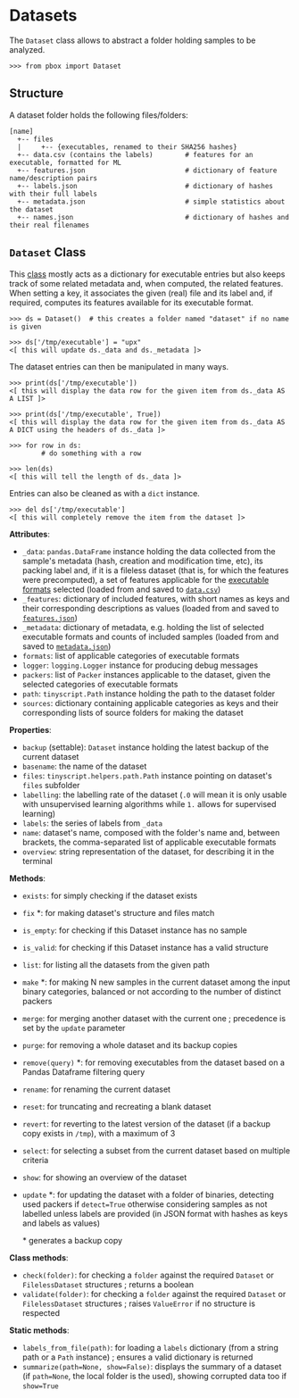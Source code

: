 # Datasets

The `Dataset` class allows to abstract a folder holding samples to be analyzed.

```session
>>> from pbox import Dataset
```

## Structure

A dataset folder holds the following files/folders:

```
[name]
  +-- files
  |     +-- {executables, renamed to their SHA256 hashes}
  +-- data.csv (contains the labels)        # features for an executable, formatted for ML
  +-- features.json                         # dictionary of feature name/description pairs
  +-- labels.json                           # dictionary of hashes with their full labels
  +-- metadata.json                         # simple statistics about the dataset
  +-- names.json                            # dictionary of hashes and their real filenames
```

## `Dataset` Class

This [class](https://github.com/packing-box/docker-packing-box/blob/main/src/lib/src/pbox/core/dataset/__init__.py#L31) mostly acts as a dictionary for executable entries but also keeps track of some related metadata and, when computed, the related features. When setting a key, it associates the given (real) file and its label and, if required, computes its features available for its executable format.

```session
>>> ds = Dataset()  # this creates a folder named "dataset" if no name is given

>>> ds['/tmp/executable'] = "upx"
<[ this will update ds._data and ds._metadata ]>
```

The dataset entries can then be manipulated in many ways.

```session
>>> print(ds['/tmp/executable'])
<[ this will display the data row for the given item from ds._data AS A LIST ]>

>>> print(ds['/tmp/executable', True])
<[ this will display the data row for the given item from ds._data AS A DICT using the headers of ds._data ]>

>>> for row in ds:
        # do something with a row

>>> len(ds)
<[ this will tell the length of ds._data ]>
```

Entries can also be cleaned as with a `dict` instance.

```session
>>> del ds['/tmp/executable']
<[ this will completely remove the item from the dataset ]>
```

**Attributes**:

- `_data`: `pandas.DataFrame` instance holding the data collected from the sample's metadata (hash, creation and modification time, etc), its packing label and, if it is a fileless dataset (that is, for which the features were precomputed), a set of features applicable for the [executable formats](executables.md) selected (loaded from and saved to [`data.csv`](#structure))
- `_features`: dictionary of included features, with short names as keys and their corresponding descriptions as values (loaded from and saved to [`features.json`](#structure))
- `_metadata`: dictionary of metadata, e.g. holding the list of selected executable formats and counts of included samples (loaded from and saved to [`metadata.json`](#structure))
- `formats`: list of applicable categories of executable formats
- `logger`: `logging.Logger` instance for producing debug messages
- `packers`: list of `Packer` instances applicable to the dataset, given the selected categories of executable formats
- `path`: `tinyscript.Path` instance holding the path to the dataset folder
- `sources`: dictionary containing applicable categories as keys and their corresponding lists of source folders for making the dataset

**Properties**:

- `backup` (settable): `Dataset` instance holding the latest backup of the current dataset
- `basename`: the name of the dataset
- `files`: `tinyscript.helpers.path.Path` instance pointing on dataset's `files` subfolder
- `labelling`: the labelling rate of the dataset (`.0` will mean it is only usable with unsupervised learning algorithms while `1.` allows for supervised learning)
- `labels`: the series of labels from `_data`
- `name`: dataset's name, composed with the folder's name and, between brackets, the comma-separated list of applicable executable formats
- `overview`: string representation of the dataset, for describing it in the terminal

**Methods**:

- `exists`: for simply checking if the dataset exists
- `fix` \*: for making dataset's structure and files match
- `is_empty`: for checking if this Dataset instance has no sample
- `is_valid`: for checking if this Dataset instance has a valid structure
- `list`: for listing all the datasets from the given path
- `make` \*: for making N new samples in the current dataset among the input binary categories, balanced or not according to the number of distinct packers
- `merge`: for merging another dataset with the current one ; precedence is set by the `update` parameter
- `purge`: for removing a whole dataset and its backup copies
- `remove(query)` \*: for removing executables from the dataset based on a Pandas Dataframe filtering query
- `rename`: for renaming the current dataset
- `reset`: for truncating and recreating a blank dataset
- `revert`: for reverting to the latest version of the dataset (if a backup copy exists in `/tmp`), with a maximum of 3
- `select`: for selecting a subset from the current dataset based on multiple criteria
- `show`: for showing an overview of the dataset
- `update` \*: for updating the dataset with a folder of binaries, detecting used packers if `detect=True` otherwise considering samples as not labelled unless labels are provided (in JSON format with hashes as keys and labels as values)

    \* generates a backup copy

**Class methods**:

- `check(folder)`: for checking a `folder` against the required `Dataset` or `FilelessDataset` structures ; returns a boolean
- `validate(folder)`: for checking a `folder` against the required `Dataset` or `FilelessDataset` structures ; raises `ValueError` if no structure is respected

**Static methods**:

- `labels_from_file(path)`: for loading a `labels` dictionary (from a string path or a `Path` instance) ; ensures a valid dictionary is returned
- `summarize(path=None, show=False)`: displays the summary of a dataset (if `path=None`, the local folder is the used), showing corrupted data too if `show=True`

